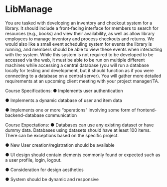 # LibManage
You are tasked with developing an inventory and checkout system for a library. It should include
a front-facing interface for members to search for resources (e.g., books) and view their
availability, as well as allow library employees to manage inventory and process checkouts and
returns. We would also like a small event scheduling system for events the library is running,
and members should be able to view these events when interacting with the system.
While this system is not required to be developed to be accessed via the web, it must be able to
be run on multiple different machines while accessing a central database (you will run a
database locally for testing and development, but it should function as if you were connecting to
a database on a central server). You will gather more detailed requirements at an upcoming
client meeting with your project manager/TA.

Course Specifications:
● Implements user authentication

● Implements a dynamic database of user and item data

● Implements one or more “operations” involving some form of frontend-backend-database communication

Course Expectations:
● Databases can use any existing dataset or have dummy data. Databases using datasets should have at least 100 items. There can be exceptions based on the specific project.

● New User creation/registration should be available

● UI design should contain elements commonly found or expected such as a user profile, login, logout.

● Consideration for design aesthetics

● System should be dynamic and responsive
